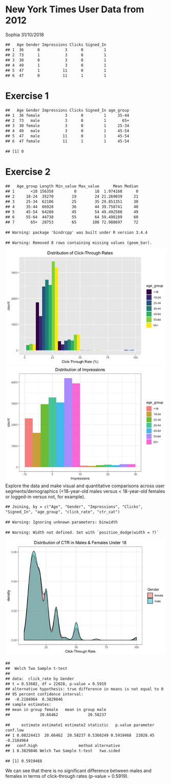 New York Times User Data from 2012
================
Sophia
31/10/2018

    ##   Age Gender Impressions Clicks Signed_In
    ## 1  36      0           3      0         1
    ## 2  73      1           3      0         1
    ## 3  30      0           3      0         1
    ## 4  49      1           3      0         1
    ## 5  47      1          11      0         1
    ## 6  47      0          11      1         1

Exercise 1
==========

    ##   Age Gender Impressions Clicks Signed_In age_group
    ## 1  36 female           3      0         1     35-44
    ## 2  73   male           3      0         1       65+
    ## 3  30 female           3      0         1     25-34
    ## 4  49   male           3      0         1     45-54
    ## 5  47   male          11      0         1     45-54
    ## 6  47 female          11      1         1     45-54

    ## [1] 0

Exercise 2
==========

    ##   Age_group Length Min_value Max_value      Mean Median
    ## 1       <18 156358         0        18  1.974168      0
    ## 2     18-24  35270        19        24 21.269039     21
    ## 3     25-34  62106        25        35 29.851351     30
    ## 4     35-44  66928        36        44 39.758741     40
    ## 5     45-54  64288        45        54 49.492580     49
    ## 6     55-64  44738        55        64 59.498189     60
    ## 7       65+  28753        65       108 72.988697     72

    ## Warning: package 'bindrcpp' was built under R version 3.4.4

    ## Warning: Removed 8 rows containing missing values (geom_bar).

![](ex_EDA_files/figure-markdown_github/unnamed-chunk-3-1.png)![](ex_EDA_files/figure-markdown_github/unnamed-chunk-3-2.png) Explore the data and make visual and quantitative comparisons across user segments/demographics (&lt;18-year-old males versus &lt; 18-year-old females or logged-in versus not, for example).

    ## Joining, by = c("Age", "Gender", "Impressions", "Clicks", "Signed_In", "age_group", "click_rate", "ctr_cat")

    ## Warning: Ignoring unknown parameters: binwidth

    ## Warning: Width not defined. Set with `position_dodge(width = ?)`

![](ex_EDA_files/figure-markdown_github/unnamed-chunk-4-1.png)

    ## 
    ##  Welch Two Sample t-test
    ## 
    ## data:  click_rate by Gender
    ## t = 0.53602, df = 22028, p-value = 0.5919
    ## alternative hypothesis: true difference in means is not equal to 0
    ## 95 percent confidence interval:
    ##  -0.2184964  0.3829846
    ## sample estimates:
    ## mean in group female   mean in group male 
    ##             20.66462             20.58237

    ##     estimate estimate1 estimate2 statistic   p.value parameter   conf.low
    ## 1 0.08224413  20.66462  20.58237 0.5360249 0.5919468  22028.45 -0.2184964
    ##   conf.high                  method alternative
    ## 1 0.3829846 Welch Two Sample t-test   two.sided

    ## [1] 0.5919468

We can see that there is no significant difference between males and females in terms of click-through rates (p-value = 0.5919).

